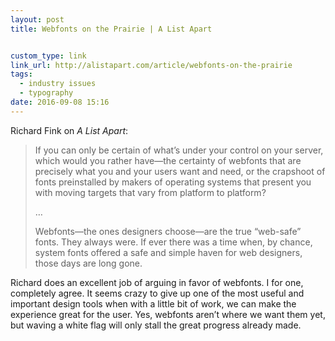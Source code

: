```yaml
---
layout: post
title: Webfonts on the Prairie | A List Apart


custom_type: link
link_url: http://alistapart.com/article/webfonts-on-the-prairie
tags:
  - industry issues
  - typography
date: 2016-09-08 15:16
---
```

Richard Fink on *A List Apart*:

> If you can only be certain of what’s under your control on your server, which would you rather have—the certainty of webfonts that are precisely what you and your users want and need, or the crapshoot of fonts preinstalled by makers of operating systems that present you with moving targets that vary from platform to platform?
>
>…
>
> Webfonts—the ones designers choose—are the true “web-safe” fonts. They always were. If ever there was a time when, by chance, system fonts offered a safe and simple haven for web designers, those days are long gone.

Richard does an excellent job of arguing in favor of webfonts. I for one, completely agree. It seems crazy to give up one of the most useful and important design tools when with a little bit of work, we can make the experience great for the user. Yes, webfonts aren’t where we want them yet, but waving a white flag will only stall the great progress already made.
